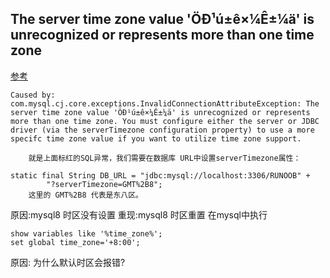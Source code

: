 ## The server time zone value 'ÖÐ¹ú±ê×¼Ê±¼ä' is unrecognized or represents more than one time zone 
[参考](https://blog.csdn.net/qq_15653601/article/details/79940090)

    Caused by: com.mysql.cj.core.exceptions.InvalidConnectionAttributeException: The server time zone value 'ÖÐ¹ú±ê×¼Ê±¼ä' is unrecognized or represents more than one time zone. You must configure either the server or JDBC driver (via the serverTimezone configuration property) to use a more specifc time zone value if you want to utilize time zone support.

        就是上面标红的SQL异常，我们需要在数据库 URL中设置serverTimezone属性：

    static final String DB_URL = "jdbc:mysql://localhost:3306/RUNOOB" +
            "?serverTimezone=GMT%2B8";
        这里的 GMT%2B8 代表是东八区。
        
原因:mysql8 时区没有设置
重现:mysql8 时区重置
在mysql中执行

    show variables like '%time_zone%';
    set global time_zone='+8:00';
原因: 为什么默认时区会报错?


